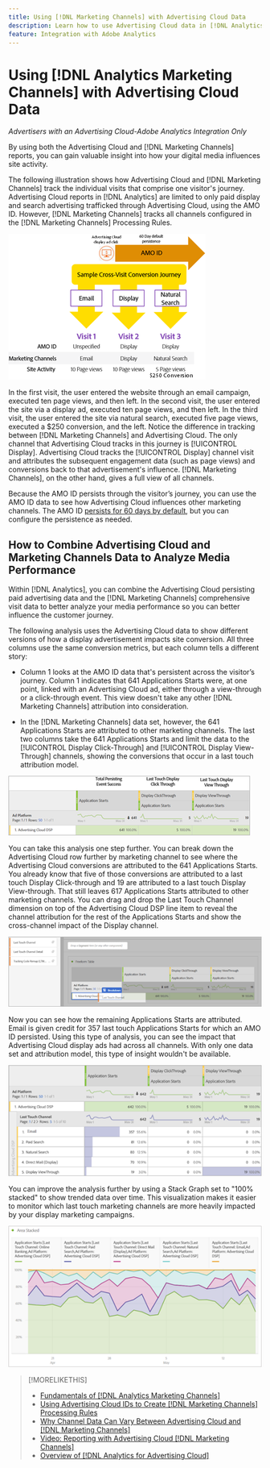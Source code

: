 ```yaml
---
title: Using [!DNL Marketing Channels] with Advertising Cloud Data
description: Learn how to use Advertising Cloud data in [!DNL Analytics Marketing Channels].
feature: Integration with Adobe Analytics
---
```

# Using [!DNL Analytics Marketing Channels] with Advertising Cloud Data

*Advertisers with an Advertising Cloud-Adobe Analytics Integration Only*

By using both the Advertising Cloud and [!DNL Marketing Channels] reports, you can gain valuable insight into how your digital media influences site activity.

<!-- from video: By using Marketing Channels with your Advertising Cloud data, you can get a more holistic view of how your advertising efforts are affecting site behavior. In particular, you can see the value of your view-through and click-through data, and how your advertising assists or is assisted by other channels. -->

The following illustration shows how Advertising Cloud and [!DNL Marketing Channels] track the individual visits that comprise one visitor's journey. Advertising Cloud reports in [!DNL Analytics] are limited to only paid display and search advertising trafficked through Advertising Cloud, using the AMO ID. However, [!DNL Marketing Channels] tracks all channels configured in the [!DNL Marketing Channels] Processing Rules.

![How Advertising Cloud and [!DNL Marketing Channels] track the individual visits in a visitor's journey](/help/integrations/assets/a4adc-mc-sample-journey2.png)

In the first visit, the user entered the website through an email campaign, executed ten page views, and then left. In the second visit, the user entered the site via a display ad, executed ten page views, and then left. In the third visit, the user entered the site via natural search, executed five page views, executed a $250 conversion, and the left. Notice the difference in tracking between [!DNL Marketing Channels] and Advertising Cloud. The only channel that Advertising Cloud tracks in this journey is [!UICONTROL Display]. Advertising Cloud tracks the [!UICONTROL Display] channel visit and attributes the subsequent engagement data (such as page views) and conversions back to that advertisement's influence. [!DNL Marketing Channels], on the other hand, gives a full view of all channels.

Because the AMO ID persists through the visitor’s journey, you can use the AMO ID data to see how Advertising Cloud influences other marketing channels. The AMO ID [persists for 60 days by default](/help/integrations/analytics/overview.md), but you can configure the persistence as needed.

## How to Combine Advertising Cloud and Marketing Channels Data to Analyze Media Performance

Within [!DNL Analytics], you can combine the Advertising Cloud persisting paid advertising data and the [!DNL Marketing Channels] comprehensive visit data to better analyze your media performance so you can better influence the customer journey.

The following analysis uses the Advertising Cloud data to show different versions of how a display advertisement impacts site conversion. All three columns use the same conversion metrics, but each column tells a different story:

* Column 1 looks at the AMO ID data that's persistent across the visitor’s journey. Column 1 indicates that 641 Applications Starts were, at one point, linked with an Advertising Cloud ad, either through a view-through or a click-through event. This view doesn't take any other [!DNL Marketing Channels] attribution into consideration.

* In the [!DNL Marketing Channels] data set, however, the 641 Applications Starts are attributed to other marketing channels. The last two columns take the 641 Applications Starts and limit the data to the [!UICONTROL Display Click-Through] and [!UICONTROL Display View-Through] channels, showing the conversions that occur in a last touch attribution model.

![example of how a display ad impacts site conversion](/help/integrations/assets/a4adc-mc-display-impact.png)

You can take this analysis one step further. You can break down the Advertising Cloud row further by marketing channel to see where the Advertising Cloud conversions are attributed to the 641 Applications Starts. You already know that five of those conversions are attributed to a last touch Display Click-through and 19 are attributed to a last touch Display View-through. That still leaves 617 Applications Starts attributed to other marketing channels. You can drag and drop the Last Touch Channel dimension on top of the Advertising Cloud DSP line item to reveal the channel attribution for the rest of the Applications Starts and show the cross-channel impact of the Display channel.

![how to add the Last Touch Channel dimension](/help/integrations/assets/a4adc-mc-display-impact-ltc.png)

Now you can see how the remaining Applications Starts are attributed. Email is given credit for 357 last touch Applications Starts for which an AMO ID persisted. Using this type of analysis, you can see the impact that Advertising Cloud display ads had across all channels. With only one data set and attribution model, this type of insight wouldn't be available.

![example of the cross-channel impact of the Display channels](/help/integrations/assets/a4adc-mc-display-impact-x-channel.png)

You can improve the analysis further by using a Stack Graph set to "100% stacked" to show trended data over time. This visualization makes it easier to monitor which last touch marketing channels are more heavily impacted by your display marketing campaigns.

![example of the trended cross-channel impact of the Display channels](/help/integrations/assets/a4adc-mc-display-impact-x-channel-trend.png)

>[!MORELIKETHIS]
>
>* [Fundamentals of [!DNL Analytics Marketing Channels]](mc-overview.md)
>* [Using Advertising Cloud IDs to Create [!DNL Marketing Channels] Processing Rules](mc-ids.md)
>* [Why Channel Data Can Vary Between Advertising Cloud and [!DNL Marketing Channels]](mc-data-variances.md)
>* [Video: Reporting with Advertising Cloud [!DNL Marketing Channels]](https://experienceleague.adobe.com/docs/advertising-cloud-learn/tutorials/analytics/analytics-reporting-a4adc.html)
>* [Overview of [!DNL Analytics for Advertising Cloud]](/help/integrations/analytics/overview.md)
